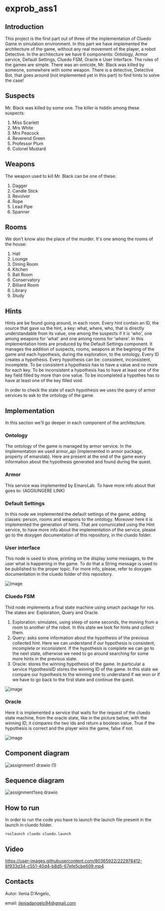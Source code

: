 # exprob_ass1
## Introduction
This project is the first part out of three of the implementation of Cluedo Game in simulation environment. 
In this part we have implemented the architecture of the game, without any real movement of the player, a robot Detective.
In the architecture we have 6 components: Ontology, Armor service, Default Settings, Cluedo FSM, Oracle e User Interface.
The rules of the games are simple. There was an omicide, Mr. Black was killed by someone, somewhere with some weapon. There is a detective, Detective Bot, that goes around (not implemented yet in this part) to find hints to solve the case!

## Suspects
Mr. Black was killed by some one. The killer is hiddin among these suspects:
1. Miss Scarlett
2. Mrs White
3. Mrs Peacock
4. Reverend Green
5. Professor Plum
6. Colonel Mustard

## Weapons
The weapon used to kill Mr. Black can be one of these:
1. Dagger
2. Candle Stick
3. Revolver
4. Rope
5. Lead Pipe
6. Spanner


## Rooms
We don't know also the place of the murder. It's one among the rooms of the house:
1. Hall
2. Lounge
3. Dining Room
4. Kitchen
5. Ball Room
6. Conservatory
7. Billiard Room
8. Library
9. Study

## Hints
Hints are be found going around, in each room. Every hint contain an ID, the source that gave us the hint, a key: what, where, who, that is directly understandable from its value, one among the suspects if it is 'who', one among weapons for 'what' and one among rooms for 'where'. In this implementation hints are produced by the Default Settings component. It manages the addition of suspects, rooms, weapons at the begining of the game and each hypothesis, during the exploration, to the ontology.
Every ID creates a hypothesis. Every hypothesis can be: consistent, inconsistent, incomplete.
To be consistent a hypothesis has to have a value and no more for each key.
To be inconsistent a hypothesis has to have at least one of the key field filled by more than one value.
To be incompleted a hypothes has to have at least one of the key filled void.

In order to check the state of each hypothesis we uses the query of armor services to ask to the ontology of the game.
## Implementation
In this section we'll go deeper in each component of the architecture.

### Ontology
The ontology of the game is managed by armor service. In the implementation we used armor_api (implemented in armor package, property of emarolab). Here are present at the end of the game every information about the hypothesis generated and found during the quest.
### Armor
This service was implemented by EmaroLab. To have more info about that goes to: (AGGIUNGERE LINK)
### Default Settings
In this node we implemented the default settings of the game, adding classes: person, rooms and weapons to the ontology. Moreover here it is implemented the generation of hints. That are comunicated using the Hint service, to have more info about the implementation of the service, please go to the doxygen documentation of this repository, in the cluedo folder.
### User interface
This node is used to show, printing on the display some messages, to the user what is happening in the game. To do that a String message is used to be published to the proper topic. For more info, please, refer to doxygen documentation in the cluedo folder of this repository.

![image](https://user-images.githubusercontent.com/80365922/222924326-ebe58210-de53-43b9-8ea9-7f1d9775ff43.png)


### Cluedo FSM
Thid node implements a final state machine using smach package for ros. The states are: Exploration, Query and Oracle.
1. Exploration: simulates, using sleep of some seconds, the moving from a room to another of the robot. In this state we look for hints and collect them.
2. Query: asks some information about the hypothesis of the previous collected hint. Here we can understand if our hypothesis is consistent, incomplete or inconsistent. If the hypothesis is complete we can go to the next state, otherwise we need to go around searching for some more hints in the previous state.
3. Oracle: stores the winning hypothesis of the game. In particular a service HypothesisID stores the winning ID of the game. In this state we compare our hypothesis to the winning one to understand if we won or if we have to go back to the first state and continue the quest.

![image](https://user-images.githubusercontent.com/80365922/222924204-58142120-ba6c-41d8-aaef-447291a95d68.png)

### Oracle
Here it is implemented a service that waits for the request of the cluedo state machine, from the oracle state, like in the picture below, with the winning ID, it compares the two ids and return a boolean value. True if the hypothesis is correct and the player wins the game, false if not.

![image](https://user-images.githubusercontent.com/80365922/222924362-a67aaa75-9fc3-42e3-90b2-49c95e209e2f.png)
## Component diagram
![assignment1 drawio (1)](https://user-images.githubusercontent.com/80365922/222924085-c6add65b-8e76-40ae-b171-f53fa523d7b5.png)

## Sequence diagram

![assignment1seq drawio](https://user-images.githubusercontent.com/80365922/222924092-ca26d96e-2993-4196-9dea-55d8d132c31f.png)

## How to run

In order to run the code you have to launch the launch file present in the launch in cluedo folder.

```
roslaunch cluedo cluedo.launch
```
## Video



https://user-images.githubusercontent.com/80365922/222978412-8f933d34-c551-40d4-b8d5-67efe5cbe609.mp4



## Contacts

Autor: Ilenia D'Angelo,

email: ileniadangelo94@gmail.com
